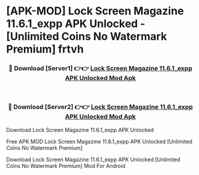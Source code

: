 # [APK-MOD] Lock Screen Magazine 11.6.1_expp APK Unlocked - [Unlimited Coins No Watermark Premium] frtvh



<div align="center">
<h3>🔴 Download [Server1] 👉👉 <a href="https://momento.my/?title=Lock_Screen_Magazine_11.6.1_expp_APK_Unlocked">Lock Screen Magazine 11.6.1_expp APK Unlocked Mod Apk</a></h3><br>

<h3>🔴 Download [Server2] 👉👉 <a href="https://momento.my/?title=Lock_Screen_Magazine_11.6.1_expp_APK_Unlocked">Lock Screen Magazine 11.6.1_expp APK Unlocked Mod Apk</a></h3>
</div>



Download Lock Screen Magazine 11.6.1_expp APK Unlocked 

Free APK MOD Lock Screen Magazine 11.6.1_expp APK Unlocked [Unlimited Coins No Watermark Premium]

Download Lock Screen Magazine 11.6.1_expp APK Unlocked [Unlimited Coins No Watermark Premium] Mod For Android
